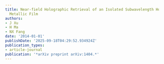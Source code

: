 ```yaml
---
title: Near-field Holographic Retrieval of an Isolated Subwavelength Hole in a Thin
  Metallic Film
authors:
- J Xu
- H Ma
- NX Fang
date: '2014-01-01'
publishDate: '2025-09-18T04:29:52.934924Z'
publication_types:
- article-journal
publication: '*arXiv preprint arXiv:1404.*'
---
```

